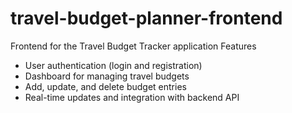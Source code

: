 # travel-budget-planner-frontend
Frontend for the Travel Budget Tracker application
Features

- User authentication (login and registration)
- Dashboard for managing travel budgets
- Add, update, and delete budget entries
- Real-time updates and integration with backend API
